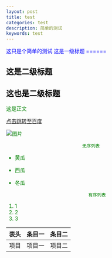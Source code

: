 ```yaml
---
layout: post
title: test
categories: test
description: 简单的测试
keywords: test
---
```

<font color = blue>
 这只是个简单的测试
 这是一级标题
======
<font color = black>


这是二级标题
---
这也是二级标题
----
<font color = green>
这是正文

[点击跳转至百度](http://www.baidu.com)

![图片](https://upload-images.jianshu.io/upload_images/703764-605e3cc2ecb664f6.jpg?imageMogr2/auto-orient/strip%7CimageView2/2/w/1240)

                                 无序列表
* 黄瓜
* 西瓜
* 冬瓜

                                  有序列表
1. 1
2. 2
3. 3

表头|条目一|条目二
:---:|:---:|:---:
项目|项目一|项目二

